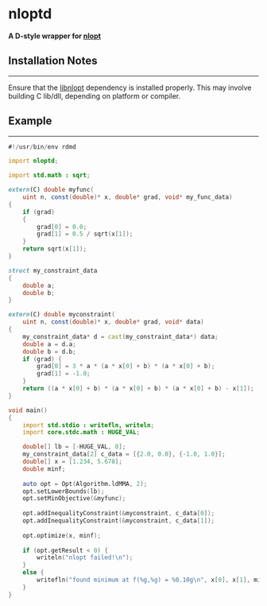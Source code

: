 nloptd
====
**A D-style wrapper for [nlopt](http://ab-initio.mit.edu/wiki/index.php/NLopt)**

## Installation Notes
-------
Ensure that the [libnlopt](https://github.com/jmh530/libnlopt) dependency is 
installed properly. This may involve building C lib/dll, depending on platform 
or compiler. 

## Example
-------
```D
#!/usr/bin/env rdmd

import nloptd;

import std.math : sqrt;

extern(C) double myfunc(
	uint n, const(double)* x, double* grad, void* my_func_data)
{
    if (grad)
	{
        grad[0] = 0.0;
        grad[1] = 0.5 / sqrt(x[1]);
    }
    return sqrt(x[1]);
}

struct my_constraint_data
{
	double a;
	double b;
}

extern(C) double myconstraint(
	uint n, const(double)* x, double* grad, void* data)
{
    my_constraint_data* d = cast(my_constraint_data*) data;
    double a = d.a;
	double b = d.b;
    if (grad) {
        grad[0] = 3 * a * (a * x[0] + b) * (a * x[0] + b);
        grad[1] = -1.0;
    }
    return ((a * x[0] + b) * (a * x[0] + b) * (a * x[0] + b) - x[1]);
}

void main()
{
	import std.stdio : writefln, writeln;
	import core.stdc.math : HUGE_VAL;

	double[] lb = [-HUGE_VAL, 0];
	my_constraint_data[2] c_data = [{2.0, 0.0}, {-1.0, 1.0}];
	double[] x = [1.234, 5.678];
	double minf;
	
	auto opt = Opt(Algorithm.ldMMA, 2);
	opt.setLowerBounds(lb);
	opt.setMinObjective(&myfunc);
	
	opt.addInequalityConstraint(&myconstraint, c_data[0]);
	opt.addInequalityConstraint(&myconstraint, c_data[1]);
	
	opt.optimize(x, minf);
	
	if (opt.getResult < 0) {
		writeln("nlopt failed!\n");
	}
	else {
		writefln("found minimum at f(%g,%g) = %0.10g\n", x[0], x[1], minf);
	}
}
